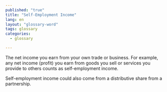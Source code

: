 ```yaml
---
published: "true"
title: "Self-Employment Income"
lang: en
layout: "glossary-word"
tags: glossary
categories: 
  - glossary

---
```


The net income you earn from your own trade or business. For example, any net income (profit) you earn from goods you sell or services you provide to others counts as self-employment income.

Self-employment income could also come from a distributive share from a partnership.
